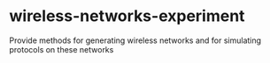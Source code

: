 wireless-networks-experiment
============================

Provide methods for generating wireless networks and for simulating protocols on these networks
